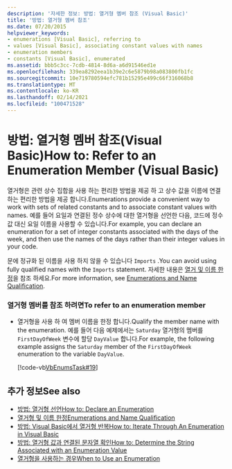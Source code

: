 ```yaml
---
description: '자세한 정보: 방법: 열거형 멤버 참조 (Visual Basic)'
title: '방법: 열거형 멤버 참조'
ms.date: 07/20/2015
helpviewer_keywords:
- enumerations [Visual Basic], referring to
- values [Visual Basic], associating constant values with names
- enumeration members
- constants [Visual Basic], enumerated
ms.assetid: bbb5c3cc-7cdb-4814-8d6a-a6d91546ed1e
ms.openlocfilehash: 339ea8292eea1b39e2c6e5879b98a083800fb1fc
ms.sourcegitcommit: 10e719780594efc781b15295e499c66f316068b8
ms.translationtype: MT
ms.contentlocale: ko-KR
ms.lasthandoff: 02/14/2021
ms.locfileid: "100471528"
---
```

# <a name="how-to-refer-to-an-enumeration-member-visual-basic"></a><span data-ttu-id="38a9a-103">방법: 열거형 멤버 참조(Visual Basic)</span><span class="sxs-lookup"><span data-stu-id="38a9a-103">How to: Refer to an Enumeration Member (Visual Basic)</span></span>

<span data-ttu-id="38a9a-104">열거형은 관련 상수 집합을 사용 하는 편리한 방법을 제공 하 고 상수 값을 이름에 연결 하는 편리한 방법을 제공 합니다.</span><span class="sxs-lookup"><span data-stu-id="38a9a-104">Enumerations provide a convenient way to work with sets of related constants and to associate constant values with names.</span></span> <span data-ttu-id="38a9a-105">예를 들어 요일과 연결된 정수 상수에 대한 열거형을 선언한 다음, 코드에 정수 값 대신 요일 이름을 사용할 수 있습니다.</span><span class="sxs-lookup"><span data-stu-id="38a9a-105">For example, you can declare an enumeration for a set of integer constants associated with the days of the week, and then use the names of the days rather than their integer values in your code.</span></span>  
  
 <span data-ttu-id="38a9a-106">문에 정규화 된 이름을 사용 하지 않을 수 있습니다 `Imports` .</span><span class="sxs-lookup"><span data-stu-id="38a9a-106">You can avoid using fully qualified names with the `Imports` statement.</span></span> <span data-ttu-id="38a9a-107">자세한 내용은 [열거 및 이름 한정](enumerations-and-name-qualification.md)을 참조 하세요.</span><span class="sxs-lookup"><span data-stu-id="38a9a-107">For more information, see [Enumerations and Name Qualification](enumerations-and-name-qualification.md).</span></span>  
  
### <a name="to-refer-to-an-enumeration-member"></a><span data-ttu-id="38a9a-108">열거형 멤버를 참조 하려면</span><span class="sxs-lookup"><span data-stu-id="38a9a-108">To refer to an enumeration member</span></span>  
  
- <span data-ttu-id="38a9a-109">열거형을 사용 하 여 멤버 이름을 한정 합니다.</span><span class="sxs-lookup"><span data-stu-id="38a9a-109">Qualify the member name with the enumeration.</span></span> <span data-ttu-id="38a9a-110">예를 들어 다음 예제에서는 `Saturday` 열거형의 멤버를 `FirstDayOfWeek` 변수에 할당 `DayValue` 합니다.</span><span class="sxs-lookup"><span data-stu-id="38a9a-110">For example, the following example assigns the `Saturday` member of the `FirstDayOfWeek` enumeration to the variable `DayValue`.</span></span>  
  
     [!code-vb[VbEnumsTask#19](~/samples/snippets/visualbasic/VS_Snippets_VBCSharp/VbEnumsTask/VB/Class2.vb#19)]  
  
## <a name="see-also"></a><span data-ttu-id="38a9a-111">추가 정보</span><span class="sxs-lookup"><span data-stu-id="38a9a-111">See also</span></span>

- [<span data-ttu-id="38a9a-112">방법: 열거형 선언</span><span class="sxs-lookup"><span data-stu-id="38a9a-112">How to: Declare an Enumeration</span></span>](how-to-declare-enumerations.md)
- [<span data-ttu-id="38a9a-113">열거형 및 이름 한정</span><span class="sxs-lookup"><span data-stu-id="38a9a-113">Enumerations and Name Qualification</span></span>](enumerations-and-name-qualification.md)
- [<span data-ttu-id="38a9a-114">방법: Visual Basic에서 열거형 반복</span><span class="sxs-lookup"><span data-stu-id="38a9a-114">How to: Iterate Through An Enumeration in Visual Basic</span></span>](how-to-iterate-through-an-enumeration.md)
- [<span data-ttu-id="38a9a-115">방법: 열거형 값과 연결된 문자열 확인</span><span class="sxs-lookup"><span data-stu-id="38a9a-115">How to: Determine the String Associated with an Enumeration Value</span></span>](how-to-determine-the-string-associated-with-an-enumeration-value.md)
- [<span data-ttu-id="38a9a-116">열거형을 사용하는 경우</span><span class="sxs-lookup"><span data-stu-id="38a9a-116">When to Use an Enumeration</span></span>](when-to-use-an-enumeration.md)
